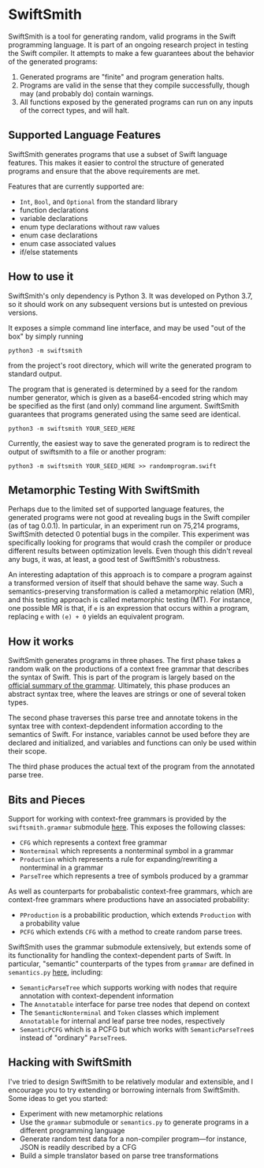 # SwiftSmith

SwiftSmith is a tool for generating random, valid programs in the Swift programming language. It is part of an ongoing research project in testing the Swift compiler. It attempts to make a few guarantees about the behavior of the generated programs:

1. Generated programs are "finite" and program generation halts.
2. Programs are valid in the sense that they compile successfully, though may (and probably do) contain warnings.
3. All functions exposed by the generated programs can run on any inputs of the correct types, and will halt.

## Supported Language Features

SwiftSmith generates programs that use a subset of Swift language features. This makes it easier to control the structure of generated programs and ensure that the above requirements are met.

Features that are currently supported are:
* `Int`, `Bool`, and `Optional` from the standard library
* function declarations
* variable declarations
* enum type declarations without raw values
* enum case declarations
* enum case associated values
* if/else statements

## How to use it

SwiftSmith's only dependency is Python 3. It was developed on Python 3.7, so it should work on any subsequent versions but is untested on previous versions.

It exposes a simple command line interface, and may be used "out of the box" by simply running
```
python3 -m swiftsmith
```
from the project's root directory, which will write the generated program to standard output.

The program that is generated is determined by a seed for the random number generator, which is given as a base64-encoded string which may be specified as the first (and only) command line argument. SwiftSmith guarantees that programs generated using the same seed are identical.
```
python3 -m swiftsmith YOUR_SEED_HERE
```

Currently, the easiest way to save the generated program is to redirect the output of swiftsmith to a file or another program:
```
python3 -m swiftsmith YOUR_SEED_HERE >> randomprogram.swift
```

## Metamorphic Testing With SwiftSmith

Perhaps due to the limited set of supported language features, the generated programs were not good at revealing bugs in the Swift compiler (as of tag 0.0.1). In particular, in an experiment run on 75,214 programs, SwiftSmith detected 0 potential bugs in the compiler. This experiment was specifically looking for programs that would crash the compiler or produce different results between optimization levels. Even though this didn't reveal any bugs, it was, at least, a good test of SwiftSmith's robustness.

An interesting adaptation of this approach is to compare a program against a transformed version of itself that should behave the same way. Such a semantics-preserving transformation is called a metamorphic relation (MR), and this testing approach is called metamorphic testing (MT). For instance, one possible MR is that, if `e` is an expression that occurs within a program, replacing `e` with `(e) + 0` yields an equivalent program.

## How it works

SwiftSmith generates programs in three phases. The first phase takes a random walk on the productions of a context free grammar that describes the syntax of Swift. This is part of the program is largely based on the [official summary of the grammar](https://docs.swift.org/swift-book/ReferenceManual/zzSummaryOfTheGrammar.html). Ultimately, this phase produces an abstract syntax tree, where the leaves are strings or one of several token types.

The second phase traverses this parse tree and annotate tokens in the syntax tree with context-depdendent information according to the semantics of Swift. For instance, variables cannot be used before they are declared and initialized, and variables and functions can only be used within their scope.

The third phase produces the actual text of the program from the annotated parse tree.

## Bits and Pieces

Support for working with context-free grammars is provided by the `swiftsmith.grammar` submodule [here](https://github.com/jacobdweightman/swiftsmith/tree/master/swiftsmith/grammar). This exposes the following classes:

* `CFG` which represents a context free grammar
* `Nonterminal` which represents a nonterminal symbol in a grammar
* `Production` which represents a rule for expanding/rewriting a nonterminal in a  grammar
* `ParseTree` which represents a tree of symbols produced by a grammar

As well as counterparts for probabalistic context-free grammars, which are context-free grammars where productions have an associated probability:

* `PProduction` is a probabilitic production, which extends `Production` with a probability value
* `PCFG` which extends `CFG` with a method to create random parse trees.

SwiftSmith uses the grammar submodule extensively, but extends some of its functionality for handling the context-dependent parts of Swift. In particular, "semantic" counterparts of the types from `grammar` are defined in `semantics.py` [here](https://github.com/jacobdweightman/swiftsmith/blob/master/swiftsmith/semantics.py), including:

* `SemanticParseTree` which supports working with nodes that require annotation with context-dependent information
* The `Annotatable` interface for parse tree nodes that depend on context
* The `SemanticNonterminal` and `Token` classes which implement `Annotatable` for internal and leaf parse tree nodes, respectively
* `SemanticPCFG` which is a PCFG but which works with `SemanticParseTree`s instead of "ordinary" `ParseTree`s.

## Hacking with SwiftSmith

I've tried to design SwiftSmith to be relatively modular and extensible, and I encourage you to try extending or borrowing internals from SwiftSmith. Some ideas to get you started:
* Experiment with new metamorphic relations
* Use the `grammar` submodule or `semantics.py` to generate programs in a different programming language
* Generate random test data for a non-compiler program—for instance, JSON is readily described by a CFG
* Build a simple translator based on parse tree transformations